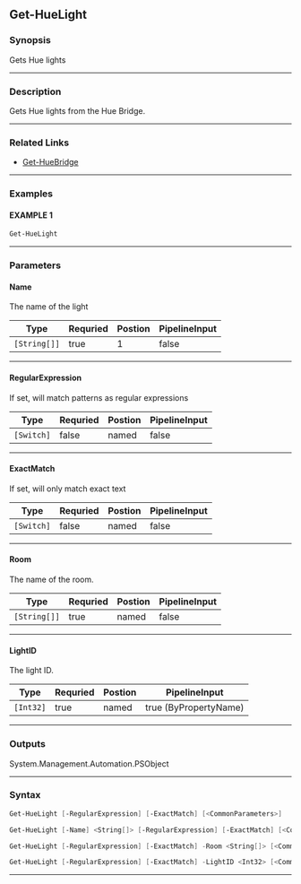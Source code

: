 
Get-HueLight
------------
### Synopsis
Gets Hue lights

---
### Description

Gets Hue lights from the Hue Bridge.

---
### Related Links
* [Get-HueBridge](Get-HueBridge.md)
---
### Examples
#### EXAMPLE 1
```PowerShell
Get-HueLight
```

---
### Parameters
#### **Name**

The name of the light



|Type            |Requried|Postion|PipelineInput|
|----------------|--------|-------|-------------|
|```[String[]]```|true    |1      |false        |
---
#### **RegularExpression**

If set, will match patterns as regular expressions



|Type          |Requried|Postion|PipelineInput|
|--------------|--------|-------|-------------|
|```[Switch]```|false   |named  |false        |
---
#### **ExactMatch**

If set, will only match exact text



|Type          |Requried|Postion|PipelineInput|
|--------------|--------|-------|-------------|
|```[Switch]```|false   |named  |false        |
---
#### **Room**

The name of the room.



|Type            |Requried|Postion|PipelineInput|
|----------------|--------|-------|-------------|
|```[String[]]```|true    |named  |false        |
---
#### **LightID**

The light ID.



|Type         |Requried|Postion|PipelineInput        |
|-------------|--------|-------|---------------------|
|```[Int32]```|true    |named  |true (ByPropertyName)|
---
### Outputs
System.Management.Automation.PSObject


---
### Syntax
```PowerShell
Get-HueLight [-RegularExpression] [-ExactMatch] [<CommonParameters>]
```
```PowerShell
Get-HueLight [-Name] <String[]> [-RegularExpression] [-ExactMatch] [<CommonParameters>]
```
```PowerShell
Get-HueLight [-RegularExpression] [-ExactMatch] -Room <String[]> [<CommonParameters>]
```
```PowerShell
Get-HueLight [-RegularExpression] [-ExactMatch] -LightID <Int32> [<CommonParameters>]
```
---


